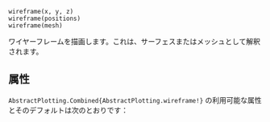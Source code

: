 ```
wireframe(x, y, z)
wireframe(positions)
wireframe(mesh)
```

ワイヤーフレームを描画します。これは、サーフェスまたはメッシュとして解釈されます。

## 属性

`AbstractPlotting.Combined{AbstractPlotting.wireframe!}` の利用可能な属性とそのデフォルトは次のとおりです：

```

```
